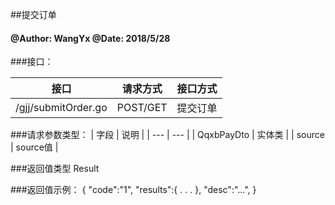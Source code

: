 ##提交订单
    
#### @Author: WangYx @Date: 2018/5/28 

###接口： 

| 接口 | 请求方式 | 接口方式 |
| ---  | --- | --- |
| /gjj/submitOrder.go | POST/GET | 提交订单 |

###请求参数类型：
| 字段 | 说明 |
| ---  | --- |
| QqxbPayDto | 实体类 |
| source | source值 |

###返回值类型
    Result
    
###返回值示例：
    {
        "code":"1",
        "results":{
            .
            .
            .
        },
        "desc":"...",
    }
